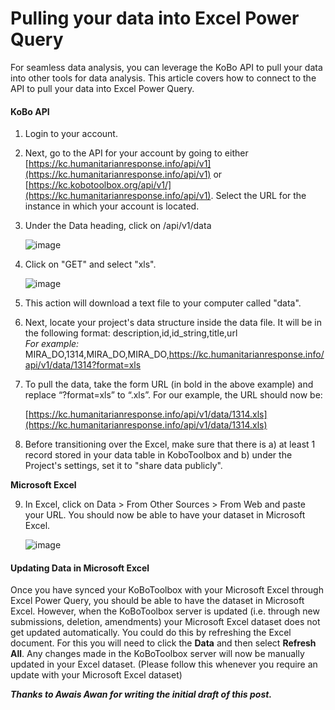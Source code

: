 # Pulling your data into Excel Power Query

For seamless data analysis, you can leverage the KoBo API to pull your data into other tools for data analysis. This article covers how to connect to the API to pull your data into Excel Power Query. 

#### KoBo API  

1. Login to your account.  

2. Next, go to the API for your account by going to either  [https://kc.humanitarianresponse.info/api/v1](https://kc.humanitarianresponse.info/api/v1) or [https://kc.kobotoolbox.org/api/v1/](https://kc.humanitarianresponse.info/api/v1). Select the URL for the instance in which your account is located.  

3. Under the Data heading, click on /api/v1/data  

    ![image](/images/pulling_data_excelquery/api_json.jpg)

4. Click on "GET" and select "xls".

    ![image](/images/pulling_data_excelquery/api_datalist.jpg)

5. This action will download a text file to your computer called "data".   

6. Next, locate your project's data structure inside the data file. It will be in the following format: description,id,id_string,title,url  
    _For example:_ 
    MIRA_DO,1314,MIRA_DO,MIRA_DO,https://kc.humanitarianresponse.info/api/v1/data/1314?format=xls

7. To pull the data, take the form URL (in bold in the above example) and replace “?format=xls” to “.xls”. For our example, the URL should now be:  

   [https://kc.humanitarianresponse.info/api/v1/data/1314.xls](https://kc.humanitarianresponse.info/api/v1/data/1314.xls)

8. Before transitioning over the Excel, make sure that there is a) at least 1 record stored in your data table in KoboToolbox and b) under the Project's settings, set it to "share data publicly".  

**Microsoft Excel**

9. In Excel, click on Data > From Other Sources > From Web and paste your URL. You should now be able to have your dataset in Microsoft Excel.

    ![image](/images/pulling_data_excelquery/excel.jpg)

#### Updating Data in Microsoft Excel

Once you have synced your KoBoToolbox with your Microsoft Excel through Excel Power Query, you should be able to have the dataset in Microsoft Excel. However, when the KoBoToolbox server is updated (i.e. through new submissions, deletion, amendments) your Microsoft Excel dataset does not get updated automatically. You could do this by refreshing the Excel document. For this you will need to click the **Data** and then select **Refresh All**. Any changes made in the KoBoToolbox server will now be manually updated in your Excel dataset. (Please follow this whenever you require an update with your Microsoft Excel dataset)

_**Thanks to Awais Awan for writing the initial draft of this post.**_
